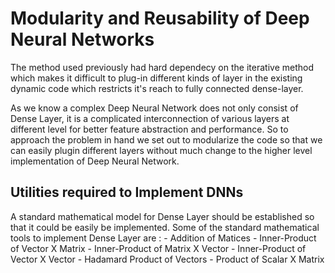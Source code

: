 Modularity and Reusability of Deep Neural Networks
==================================================

The method used previously had hard dependecy on the iterative method which
makes it difficult to plug-in different kinds of layer in the existing dynamic
code which restricts it's reach to fully connected dense-layer.

As we know a complex Deep Neural Network does not only consist of Dense Layer,
it is a complicated interconnection of various layers at different level for
better feature abstraction and performance. So to approach the problem in hand
we set out to modularize the code so that we can easily plugin different layers
without much change to the higher level implementation of Deep Neural Network.

Utilities required to Implement DNNs
------------------------------------

A standard mathematical model for Dense Layer should be established so that it
could be easily be implemented. 
Some of the standard mathematical tools to implement Dense Layer are :
    - Addition of Matices
    - Inner-Product of Vector X Matrix
    - Inner-Product of Matrix X Vector
    - Inner-Product of Vector X Vector
    - Hadamard Product of Vectors
    - Product of Scalar X Matrix


